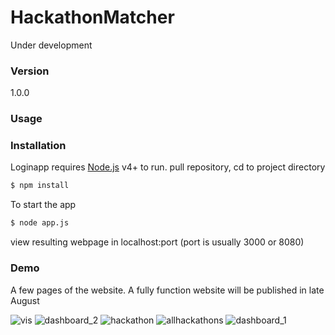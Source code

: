 # HackathonMatcher

Under development

### Version
1.0.0

### Usage


### Installation

Loginapp requires [Node.js](https://nodejs.org/) v4+ to run.
pull repository, cd to project directory 

```sh
$ npm install
```
To start the app
```sh
$ node app.js
```
view resulting webpage in localhost:port (port is usually 3000 or 8080)

### Demo

A few pages of the website. A fully function website will be published in late August

![vis](https://user-images.githubusercontent.com/20683473/44150551-cb1f18dc-a06d-11e8-8b69-47fee0544db5.png)
![dashboard_2](https://user-images.githubusercontent.com/20683473/44150554-cfbae2cc-a06d-11e8-83e8-85d0a8098a19.png)
![hackathon](https://user-images.githubusercontent.com/20683473/44150555-cfdfa242-a06d-11e8-8950-7472142b6b8a.png)
![allhackathons](https://user-images.githubusercontent.com/20683473/44150556-cfef4332-a06d-11e8-90d3-589aa2bf154c.png)
![dashboard_1](https://user-images.githubusercontent.com/20683473/44150557-d001b3c8-a06d-11e8-940f-4a899ef463ff.png)
